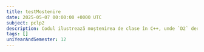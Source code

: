 ```yaml
---
title: testMostenire
date: 2025-05-07 00:00:00 +0000 UTC
subject: pclp2
description: Codul ilustrează moștenirea de clase în C++, unde `D2` derivă din `D1`. Aceasta creează o ierarhie, permițând clasei derivate să acceseze metodele publice ale clasei de bază, demonstrând reutilizarea codului.
tags: []
uniYearAndSemester: 12
---
```


